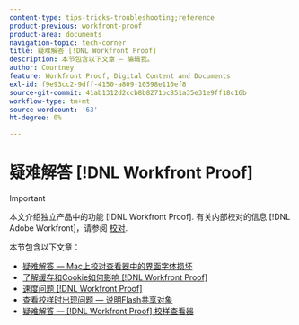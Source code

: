 ```yaml
---
content-type: tips-tricks-troubleshooting;reference
product-previous: workfront-proof
product-area: documents
navigation-topic: tech-corner
title: 疑难解答 [!DNL Workfront Proof]
description: 本节包含以下文章 — 编辑我。
author: Courtney
feature: Workfront Proof, Digital Content and Documents
exl-id: f9e93cc2-9dff-4150-a809-10598e110ef8
source-git-commit: 41ab1312d2ccb8b8271bc851a35e31e9ff18c16b
workflow-type: tm+mt
source-wordcount: '63'
ht-degree: 0%

---
```


# 疑难解答 [!DNL Workfront Proof]

>[!IMPORTANT]
>
>本文介绍独立产品中的功能 [!DNL Workfront Proof]. 有关内部校对的信息 [!DNL Adobe Workfront]，请参阅 [校对](../../../review-and-approve-work/proofing/proofing.md).

本节包含以下文章：

* [疑难解答 — Mac上校对查看器中的界面字体损坏](../../../workfront-proof/wp-tech-corner/troubleshooting/corrupted-interface-font-pv-mac.md)
* [了解缓存和Cookie如何影响 [!DNL Workfront Proof]](../../../workfront-proof/wp-tech-corner/troubleshooting/how-cache-cookies-affect-pv.md)
* [速度问题 [!DNL Workfront Proof]](../../../workfront-proof/wp-tech-corner/troubleshooting/speed-issue.md)
* [查看校样时出现问题 — 说明Flash共享对象](../../../workfront-proof/wp-tech-corner/troubleshooting/view-proof-flash-shared-object.md)
* [疑难解答 —  [!DNL Workfront Proof] 校样查看器](../../../workfront-proof/wp-tech-corner/troubleshooting/proofing-viewer.md)
